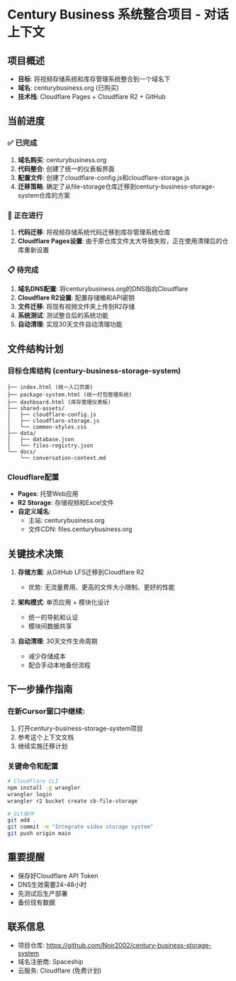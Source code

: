 # Century Business 系统整合项目 - 对话上下文

## 项目概述
- **目标**: 将视频存储系统和库存管理系统整合到一个域名下
- **域名**: centurybusiness.org (已购买)
- **技术栈**: Cloudflare Pages + Cloudflare R2 + GitHub

## 当前进度

### ✅ 已完成
1. **域名购买**: centurybusiness.org
2. **代码整合**: 创建了统一的仪表板界面
3. **配置文件**: 创建了cloudflare-config.js和cloudflare-storage.js
4. **迁移策略**: 确定了从file-storage仓库迁移到century-business-storage-system仓库的方案

### 🔄 正在进行
1. **代码迁移**: 将视频存储系统代码迁移到库存管理系统仓库
2. **Cloudflare Pages设置**: 由于原仓库文件太大导致失败，正在使用清理后的仓库重新设置

### 📋 待完成
1. **域名DNS配置**: 将centurybusiness.org的DNS指向Cloudflare
2. **Cloudflare R2设置**: 配置存储桶和API密钥
3. **文件迁移**: 将现有视频文件夹上传到R2存储
4. **系统测试**: 测试整合后的系统功能
5. **自动清理**: 实现30天文件自动清理功能

## 文件结构计划

### 目标仓库结构 (century-business-storage-system)
```
├── index.html (统一入口页面)
├── package-system.html (统一打包管理系统)
├── dashboard.html (库存管理仪表板)
├── shared-assets/
│   ├── cloudflare-config.js
│   ├── cloudflare-storage.js
│   └── common-styles.css
├── data/
│   ├── database.json
│   └── files-registry.json
└── docs/
    └── conversation-context.md
```

### Cloudflare配置
- **Pages**: 托管Web应用
- **R2 Storage**: 存储视频和Excel文件
- **自定义域名**: 
  - 主站: centurybusiness.org
  - 文件CDN: files.centurybusiness.org

## 关键技术决策

1. **存储方案**: 从GitHub LFS迁移到Cloudflare R2
   - 优势: 无流量费用、更高的文件大小限制、更好的性能
   
2. **架构模式**: 单页应用 + 模块化设计
   - 统一的导航和认证
   - 模块间数据共享
   
3. **自动清理**: 30天文件生命周期
   - 减少存储成本
   - 配合手动本地备份流程

## 下一步操作指南

### 在新Cursor窗口中继续:
1. 打开century-business-storage-system项目
2. 参考这个上下文文档
3. 继续实施迁移计划

### 关键命令和配置
```bash
# Cloudflare CLI
npm install -g wrangler
wrangler login
wrangler r2 bucket create cb-file-storage

# Git操作
git add .
git commit -m "Integrate video storage system"
git push origin main
```

## 重要提醒
- 保存好Cloudflare API Token
- DNS生效需要24-48小时
- 先测试后生产部署
- 备份现有数据

## 联系信息
- 项目仓库: https://github.com/Noir2002/century-business-storage-system
- 域名注册商: Spaceship
- 云服务: Cloudflare (免费计划)
